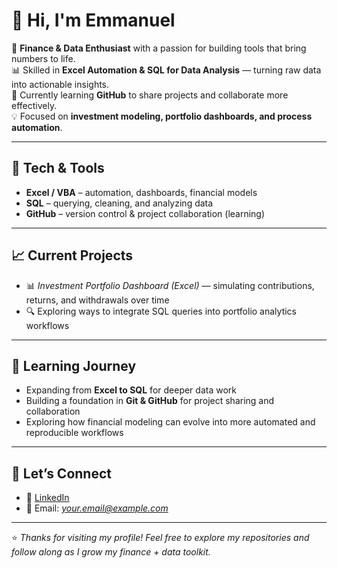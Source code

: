 # 👋 Hi, I'm Emmanuel  

💼 **Finance & Data Enthusiast** with a passion for building tools that bring numbers to life.  
📊 Skilled in **Excel Automation & SQL for Data Analysis** — turning raw data into actionable insights.  
🚀 Currently learning **GitHub** to share projects and collaborate more effectively.  
💡 Focused on **investment modeling, portfolio dashboards, and process automation**.  

---

## 🔧 Tech & Tools  
- **Excel / VBA** – automation, dashboards, financial models  
- **SQL** – querying, cleaning, and analyzing data  
- **GitHub** – version control & project collaboration (learning)  

---

## 📈 Current Projects  
- 📊 *Investment Portfolio Dashboard (Excel)* — simulating contributions, returns, and withdrawals over time  
- 🔍 Exploring ways to integrate SQL queries into portfolio analytics workflows  

---

## 🌱 Learning Journey  
- Expanding from **Excel to SQL** for deeper data work  
- Building a foundation in **Git & GitHub** for project sharing and collaboration  
- Exploring how financial modeling can evolve into more automated and reproducible workflows  

---

## 🤝 Let’s Connect  
- 💼 [LinkedIn](https://www.linkedin.com/in/your-link/)  
- 📧 Email: *your.email@example.com*  

---

⭐️ *Thanks for visiting my profile! Feel free to explore my repositories and follow along as I grow my finance + data toolkit.*  



